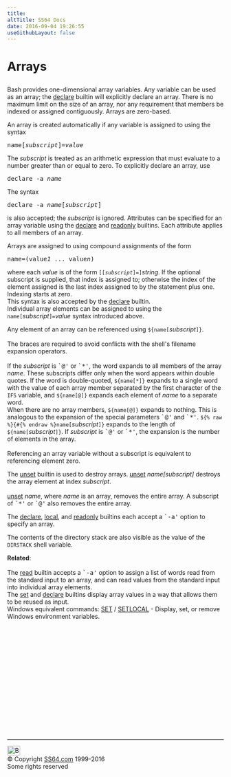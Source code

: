 ```yaml
---
title:
altTitle: SS64 Docs
date: 2016-09-04 19:26:55
useGithubLayout: false
---
```

<!-- #EndLibraryItem --><h1>
Arrays</h1> 
<p>Bash provides one-dimensional array variables. Any variable can be used as 
  an array; the <a href="declare.html">declare</a> builtin 
  will explicitly declare an array. There is no maximum limit on the size of an 
  array, nor any requirement that members be indexed or assigned contiguously. 
  Arrays are zero-based. </p>
<p>An array is created automatically if any variable is assigned to using the 
  syntax 
</p><pre>name[<var>subscript</var>]=<var>value</var></pre>
<p>The <var>subscript</var> is treated as an arithmetic expression that must evaluate 
  to a number greater than or equal to zero. To explicitly declare an array, use 
</p><pre>declare -a <var>name</var>
</pre>
<p>The syntax 
</p><pre>declare -a <var>name</var>[<var>subscript</var>]</pre>
<p>is also accepted; the <var>subscript</var> is ignored. Attributes can be specified 
  for an array variable using the <a href="declare.html">declare</a> and 
  <a href="readonly.html">readonly</a> builtins. Each attribute 
  applies to all members of an array. </p>
<p>Arrays are assigned to using compound assignments of the form 
</p><pre>name=(value<var>1</var> ... value<var>n</var>)</pre>
<p>where each <var>value</var> is of the form <code>[[<var>subscript</var>]=]</code><var>string</var>. 
  If the optional subscript is supplied, that index is assigned to; otherwise 
  the index of the element assigned is the last index assigned to by the statement 
  plus one. Indexing starts at zero.<br>
  This syntax is also accepted by the <a href="declare.html">declare</a> 
  builtin. <br>
  Individual array elements can be assigned to using the <code>name[</code><var>subscript</var><code>]=</code><var>value</var> 
  syntax introduced above. </p>
<p>Any element of an array can be referenced using <code>${name[</code><var>subscript</var><code>]}</code>. 
  <br>
  <br>
  The braces are required to avoid conflicts with the shell's filename expansion 
  operators. <br>
  <br>
  If the <var>subscript</var> is <samp>`@'</samp> or <samp>`*'</samp>, the word 
  expands to all members of the array <var>name</var>. These subscripts differ 
  only when the word appears within double quotes. If the word is double-quoted, 
  <code>${name[*]}</code> expands to a single word with the value of each array 
  member separated by the first character of the <code>IFS</code> variable, and 
  <code>${name[@]}</code> expands each element of <var>name</var> to a separate 
  word. <br>
  When there are no array members, <code>${name[@]}</code> expands to nothing. 
  This is analogous to the expansion of the special parameters <samp>`@'</samp> 
  and <samp>`*'</samp>. <code>${% raw %}{#{% endraw %}name[</code><var>subscript</var><code>]}</code> 
  expands to the length of <code>${name[</code><var>subscript</var><code>]}</code>. 
  If <var>subscript</var> is <samp>`@'</samp> or <samp>`*'</samp>, the expansion 
  is the number of elements in the array. <br>
  <br>
  Referencing an array variable without a subscript is equivalent to referencing 
  element zero. </p>
<p>The <a href="unset.html">unset</a> builtin is used to destroy arrays. 
  <a href="unset.html">unset</a> <var>name[subscript]</var> destroys the 
  array element at index <var>subscript</var>.<br>
  <br>
  <a href="unset.html">unset</a> <var>name</var>, where <var>name</var> 
  is an array, removes the entire array. A subscript of <samp>`*'</samp> or <samp>`@'</samp> 
  also removes the entire array. </p>
<p>The <a href="declare.html">declare</a>, <a href="local.html">local</a>, 
  and <a href="readonly.html">readonly</a> builtins each accept a <samp>`-a'</samp> 
option to specify an array. </p>
<p>The contents of the directory stack are also visible as the value of the <code>DIRSTACK</code> 
  shell variable.</p>
<p><b>Related</b>:<br>
  <br>
  The <a href="read.html">read</a> builtin accepts a <samp>`-a'</samp> 
  option to assign a list of words read from the standard input to an array, and 
  can read values from the standard input into individual array elements. <br>
  The <a href="set.html">set</a> and <a href="declare.html">declare</a> 
  builtins display array values in a way that allows them to be reused as input. <br>
Windows equivalent commands: <a href="../nt/set.html">
  SET</a> / <a href="../nt/setlocal.html">SETLOCAL</a> - Display, set, or remove Windows  environment variables.</p><!-- #BeginLibraryItem "/Library/foot_bash.lbi" --><p>
<!-- bash300 -->
<ins class="adsbygoogle" style="display:inline-block;width:300px;height:250px" data-ad-client="ca-pub-6140977852749469" data-ad-slot="4615356305"></ins>
<script>
(adsbygoogle = window.adsbygoogle || []).push({});
</script></p>
<hr>
<div id="bl" class="footer"><a href="syntax-arrays.html#"><img src="../images/top.png" width="30" height="22" alt="Back to the Top"></a></div>
<div id="br" class="footer, tagline">© Copyright <a href="../index.html">SS64.com</a> 1999-2016<br>
Some rights reserved</div><!-- #EndLibraryItem -->

